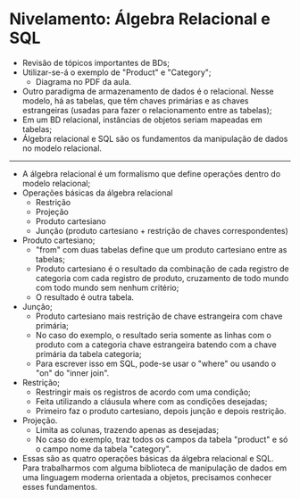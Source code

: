 # Nivelamento: Álgebra Relacional e SQL

- Revisão de tópicos importantes de BDs;
- Utilizar-se-á o exemplo de "Product" e "Category";
  - Diagrama no PDF da aula.
- Outro paradigma de armazenamento de dados é o relacional. Nesse modelo, há as tabelas, que têm chaves primárias e as chaves estrangeiras (usadas para fazer o relacionamento entre as tabelas);
- Em um BD relacional, instâncias de objetos seriam mapeadas em tabelas;
- Álgebra relacional e SQL são os fundamentos da manipulação de dados no modelo relacional.

---

- A álgebra relacional é um formalismo que define operações dentro do modelo relacional;
- Operações básicas da álgebra relacional
  - Restrição
  - Projeção
  - Produto cartesiano
  - Junção (produto cartesiano + restrição de chaves correspondentes)
- Produto cartesiano;
  - "from" com duas tabelas define que um produto cartesiano entre as tabelas;
  - Produto cartesiano é o resultado da combinação de cada registro de categoria com cada registro de produto, cruzamento de todo mundo com todo mundo sem nenhum critério;
  - O resultado é outra tabela.
- Junção;
  - Produto cartesiano mais restrição de chave estrangeira com chave primária;
  - No caso do exemplo, o resultado seria somente as linhas com o produto com a categoria chave estrangeira batendo com a chave primária da tabela categoria;
  - Para escrever isso em SQL, pode-se usar o "where" ou usando o "on" do "inner join".
- Restrição;
  - Restringir mais os registros de acordo com uma condição;
  - Feita utilizando a cláusula where com as condições desejadas;
  - Primeiro faz o produto cartesiano, depois junção e depois restrição.
- Projeção.
  - Limita as colunas, trazendo apenas as desejadas;
  - No caso do exemplo, traz todos os campos da tabela "product" e só o campo nome da tabela "category".
- Essas são as quatro operações básicas da álgebra relacional e SQL. Para trabalharmos com alguma biblioteca de manipulação de dados em uma linguagem moderna orientada a objetos, precisamos conhecer esses fundamentos.

